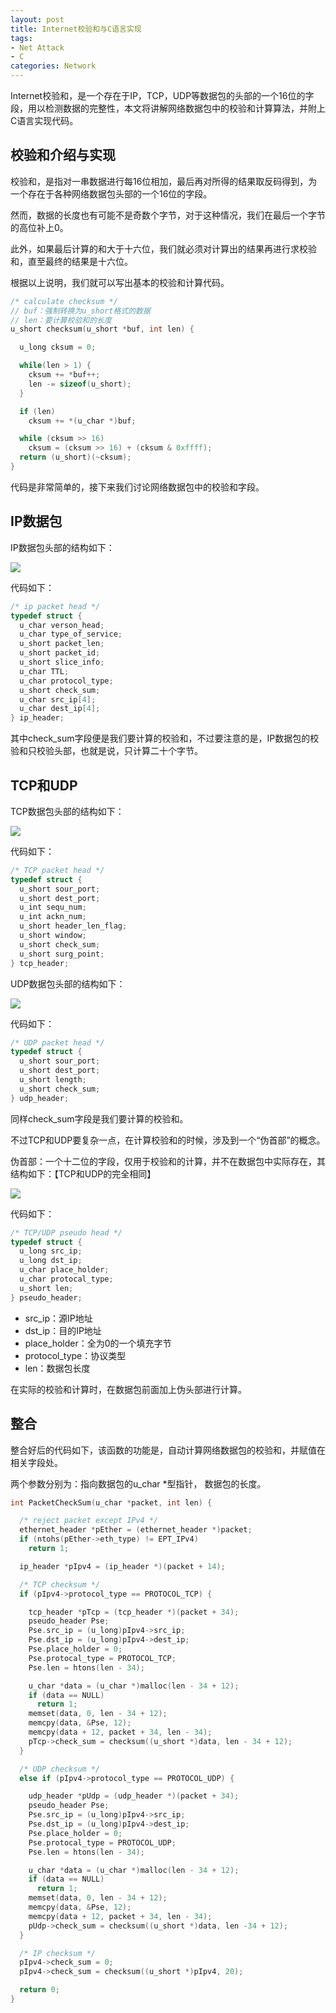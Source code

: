 ```yaml
---
layout: post
title: Internet校验和与C语言实现
tags:
- Net Attack
- C
categories: Network
---
```

Internet校验和，是一个存在于IP，TCP，UDP等数据包的头部的一个16位的字段，用以检测数据的完整性，本文将讲解网络数据包中的校验和计算算法，并附上C语言实现代码。

## 校验和介绍与实现

校验和，是指对一串数据进行每16位相加，最后再对所得的结果取反码得到，为一个存在于各种网络数据包头部的一个16位的字段。

然而，数据的长度也有可能不是奇数个字节，对于这种情况，我们在最后一个字节的高位补上0。

此外，如果最后计算的和大于十六位，我们就必须对计算出的结果再进行求校验和，直至最终的结果是十六位。

根据以上说明，我们就可以写出基本的校验和计算代码。

```c
/* calculate checksum */
// buf：强制转换为u_short格式的数据
// len：要计算校验和的长度
u_short checksum(u_short *buf, int len) {

  u_long cksum = 0;

  while(len > 1) {
    cksum += *buf++;
    len -= sizeof(u_short);
  }

  if (len)
    cksum += *(u_char *)buf;

  while (cksum >> 16)
    cksum = (cksum >> 16) + (cksum & 0xffff);
  return (u_short)(~cksum);
}
```

代码是非常简单的，接下来我们讨论网络数据包中的校验和字段。

## IP数据包

IP数据包头部的结构如下：

![](https://raw.githubusercontent.com/zxc479773533/zxc479773533.github.io/master/_posts/images/MITM-Attack-02.png)

代码如下：

```c
/* ip packet head */
typedef struct {
  u_char verson_head;
  u_char type_of_service;
  u_short packet_len;
  u_short packet_id;
  u_short slice_info;
  u_char TTL;
  u_char protocol_type;
  u_short check_sum;
  u_char src_ip[4];
  u_char dest_ip[4];
} ip_header;
```

其中check_sum字段便是我们要计算的校验和，不过要注意的是，IP数据包的校验和只校验头部，也就是说，只计算二十个字节。

## TCP和UDP

TCP数据包头部的结构如下：

![](https://raw.githubusercontent.com/zxc479773533/zxc479773533.github.io/master/_posts/images/MITM-Attack-03.png)

代码如下：

```c
/* TCP packet head */
typedef struct {
  u_short sour_port;
  u_short dest_port;
  u_int sequ_num;
  u_int ackn_num;
  u_short header_len_flag;
  u_short window;
  u_short check_sum;
  u_short surg_point;
} tcp_header;
```

UDP数据包头部的结构如下：

![](https://raw.githubusercontent.com/zxc479773533/zxc479773533.github.io/master/_posts/images/Internet-Checksum-01.jpg)

代码如下：

```c
/* UDP packet head */
typedef struct {
  u_short sour_port;
  u_short dest_port;
  u_short length;
  u_short check_sum;
} udp_header;
```

同样check_sum字段是我们要计算的校验和。

不过TCP和UDP要复杂一点，在计算校验和的时候，涉及到一个“伪首部”的概念。

伪首部：一个十二位的字段，仅用于校验和的计算，并不在数据包中实际存在，其结构如下：【TCP和UDP的完全相同】

![](https://raw.githubusercontent.com/zxc479773533/zxc479773533.github.io/master/_posts/images/Internet-Checksum-02.png)

代码如下：

```c
/* TCP/UDP pseudo head */
typedef struct {
  u_long src_ip;
  u_long dst_ip;
  u_char place_holder;
  u_char protocal_type;
  u_short len;
} pseudo_header;
```

* src_ip：源IP地址
* dst_ip：目的IP地址
* place_holder：全为0的一个填充字节
* protocol_type：协议类型
* len：数据包长度

在实际的校验和计算时，在数据包前面加上伪头部进行计算。

## 整合

整合好后的代码如下，该函数的功能是，自动计算网络数据包的校验和，并赋值在相关字段处。

两个参数分别为：指向数据包的u_char *型指针， 数据包的长度。


```c
int PacketCheckSum(u_char *packet, int len) {

  /* reject packet except IPv4 */
  ethernet_header *pEther = (ethernet_header *)packet;
  if (ntohs(pEther->eth_type) != EPT_IPv4)
    return 1;

  ip_header *pIpv4 = (ip_header *)(packet + 14);

  /* TCP checksum */
  if (pIpv4->protocol_type == PROTOCOL_TCP) {

    tcp_header *pTcp = (tcp_header *)(packet + 34);
    pseudo_header Pse;
    Pse.src_ip = (u_long)pIpv4->src_ip;
    Pse.dst_ip = (u_long)pIpv4->dest_ip;
    Pse.place_holder = 0;
    Pse.protocal_type = PROTOCOL_TCP;
    Pse.len = htons(len - 34);

    u_char *data = (u_char *)malloc(len - 34 + 12);
    if (data == NULL)
      return 1;
    memset(data, 0, len - 34 + 12);
    memcpy(data, &Pse, 12);
    memcpy(data + 12, packet + 34, len - 34);
    pTcp->check_sum = checksum((u_short *)data, len - 34 + 12);
  }

  /* UDP checksum */
  else if (pIpv4->protocol_type == PROTOCOL_UDP) {

    udp_header *pUdp = (udp_header *)(packet + 34);
    pseudo_header Pse;
    Pse.src_ip = (u_long)pIpv4->src_ip;
    Pse.dst_ip = (u_long)pIpv4->dest_ip;
    Pse.place_holder = 0;
    Pse.protocal_type = PROTOCOL_UDP;
    Pse.len = htons(len - 34);

    u_char *data = (u_char *)malloc(len - 34 + 12);
    if (data == NULL)
      return 1;
    memset(data, 0, len - 34 + 12);
    memcpy(data, &Pse, 12);
    memcpy(data + 12, packet + 34, len - 34);
    pUdp->check_sum = checksum((u_short *)data, len -34 + 12);
  }

  /* IP checksum */
  pIpv4->check_sum = 0;
  pIpv4->check_sum = checksum((u_short *)pIpv4, 20);

  return 0;
}
```